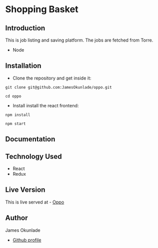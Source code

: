 # Shopping Basket

## Introduction

This is job listing and saving platform. The jobs are fetched from Torre.


- Node

## Installation

- Clone the repository and get inside it:

```
git clone git@github.com:JamesOkunlade/oppo.git

cd oppo
```

- Install install the react frontend:

```
npm install
```

```
npm start

```

## Documentation

## Technology Used

- React
- Redux

## Live Version

This is live served at - 
[Oppo]()


## Author

James Okunlade

- [Github profile](https://github.com/JamesOkunlade)